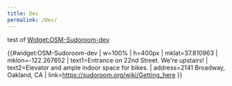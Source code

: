 ```yaml
---
title: Dev
permalink: /Dev/
---
```


test of [Widget:OSM-Sudoroom-dev](/Widget:OSM-Sudoroom-dev "wikilink")

{{\#widget:OSM-Sudoroom-dev | w=100% | h=400px | mklat=37.810963 | mklon=-122.267652 | text1=Entrance on 22nd Street. We're upstairs! | text2=Elevator and ample indoor space for bikes. | address=2141 Broadway, Oakland, CA | link=<https://sudoroom.org/wiki/Getting_here> }}